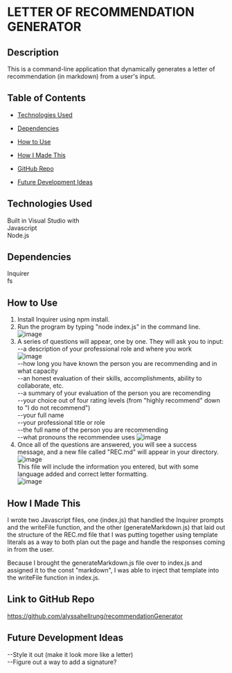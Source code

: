 # LETTER OF RECOMMENDATION GENERATOR  

## Description  
This is a command-line application that dynamically generates a letter of recommendation (in markdown) from a user's input.  

## Table of Contents

* [Technologies Used](#technologies-used)

* [Dependencies](#dependencies)

* [How to Use](#how-to-use)

* [How I Made This](#how-i-made-this)

* [GitHub Repo](#link-to-github-repo)

* [Future Development Ideas](#future-development-ideas)

## Technologies Used  
Built in Visual Studio with    
Javascript  
Node.js    

## Dependencies  
Inquirer  
fs  

## How to Use  
1) Install Inquirer using npm install.  
2) Run the program by typing "node index.js" in the command line.    
![image]() 
3) A series of questions will appear, one by one. They will ask you to input:  
  --a description of your professional role and where you work    
  ![image]()  
  --how long you have known the person you are recommending and in what capacity      
  --an honest evaluation of their skills, accomplishments, ability to collaborate, etc.  
  --a summary of your evaluation of the person you are recomending  
  --your choice out of four rating levels (from "highly recommend" down to "I do not recommend")    
  --your full name  
  --your professional title or role  
  --the full name of the person you are recommending  
  --what pronouns the recommendee uses 
  ![image]()  
4) Once all of the questions are answered, you will see a success message, and a new file called "REC.md" will appear in your directory.   
![image]()  
This file will include the information you entered, but with some language added and correct letter formatting.  
![image]()    
  

## How I Made This    
I wrote two Javascript files, one (index.js) that handled the Inquirer prompts and the writeFile function, and the other (generateMarkdown.js) that laid out the structure of the REC.md file that I was putting together using template literals as a way to both plan out the page and handle the responses coming in from the user.    

Because I brought the generateMarkdown.js file over to index.js and assigned it to the const "markdown", I was able to inject that template into the writeFile function in index.js.    

## Link to GitHub Repo      
https://github.com/alyssahellrung/recommendationGenerator  

## Future Development Ideas  
--Style it out (make it look more like a letter)  
--Figure out a way to add a signature?   